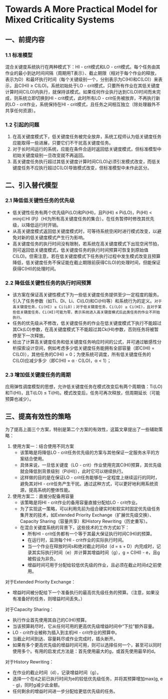 # Towards A More Practical Model for Mixed Criticality Systems

## 一、前提内容

### 1.1 标准模型

混合关键度系统执行在两种模式下：HI - crit模式和LO - crit模式。每个任务由其作业的最小到达时间间隔（周期用T表示）、截止期限（相对于每个作业的释放，表示为D）和最坏执行时间（每个关键级别一个，分别表示为C(HI)和C(LO)）来表示，且C(HI) ≥ C(LO)。系统初始处于LO - crit模式，只要所有作业在其低关键度计算时间C(LO)内执行，就保持该模式。如果任何作业执行达到C(LO)时间而未完成，则系统立即切换到HI - crit模式，此时所有LO - crit任务被放弃，不再执行新的LO - crit作业，系统保持在HI - crit模式，且任务之间相互独立（除处理器外不共享任何资源）。

### 1.2 引起的问题

1. 在高关键度模式下，低关键度任务被完全放弃，系统工程师认为低关键度任务应能取得一些进展，只要它们不干扰高关键度任务。
2. 对于长时间运行的系统，应能在条件合适时返回低关键度模式，但标准模型中初始关键度级别一旦改变就不再返回。
3. 高关键度任务执行超过其低关键度计算时间C(LO)必须引发模式改变，而低关键度任务不应执行超过C(LO)导致模式改变，但标准模型中未作此区分。

## 二、引入替代模型

### 2.1 降低低关键性任务的优先级

* 低关键性任务有两个优先级Pi(LO)和Pi(HI)，且Pi(HI) ≤ Pi(LO)，Pi(HI) < minj∈HI (Pj)（HI为所有高关键度任务的集合）。在任务暂停时修改其优先级，以降低运行时开销。
* 从高关键度模式返回低关键度模式时，可等待系统空闲时进行模式改变，以避免对新的低关键度模式产生行为影响。
* 高关键度任务的执行时间没有限制，若系统在高关键度模式下出现空闲节拍，则可返回低关键度模式，低关键度任务的执行时间预算可恢复到原始值C(LO)。但需注意，若在低关键度模式下任务执行过程中发生模式改变且预算降低，低关键度任务不保证能在截止期限前获得C(LO)的处理时间，但能保证获得C(HI)的处理时间。

### 2.2 降低低关键性任务的执行时间预算

* 该方案在保证高关键性模式下为一些低关键度任务提供至少一定程度的服务。引入了任务参数（如Ti、Di、Li、Ci(LO)和Ci(HI)等）和系统行为的定义。```对于高关键度任务，Ci(HI) ≥ Ci(LO)；对于低关键度任务，Ci(LO) ≥ Ci(HI)，且对于某些低关键度任务，Ci(HI)可能为零，表示系统进入高关键度模式后此类任务的作业不开始执行。```
* 任务的优先级从不修改，低关键度任务的作业在低关键度模式下执行不能超过其Ck(LO)参数，在高关键度模式下不能超过其Ck(HI)参数，否则任务将被暂停至下一次释放。
* 给出了计算高关键度任务和低关键度任务响应时间的公式，并可通过敏感性分析探索设计空间，例如考虑多少低关键度任务能拥有全部容量（即C(HI) = C(LO)），其他任务的C(HI) = 0；为使系统可调度，所有低关键度任务的C(LO)应减少多少（即C(HI) = α · C(LO)，α < 1）；

### 2.3 增加低关键度任务的周期

应用弹性调度模型的思想，允许低关键度任务在模式改变后有两个周期值：Ti(LO)和Ti(HI)，且Ti(LO) ≤ Ti(HI)。模式改变后，任务可再次释放，但周期延长（可能预算也减少）。

## 三、提高有效性的策略

为了提高上面三个方案，特别是第二个方案的有效性，这篇文章提出了一些辅助策略：

1. 使用方案一：结合使用不同方案
   * 该策略是将降低LO - crit任务优先级的方案与其他保证一定服务水平的方案结合使用。
   * 具体来说，一旦低关键度（LO - crit）作业使用完其C(HI)预算，其优先级就会降低到背景级别（Pi(HI)），此时它可以继续执行。
   * 这样做的目的是在保证LO - crit任务能够在一定程度上继续运行的同时，避免其对HI - crit任务产生干扰。通过这种方式，可以更好地利用系统资源，提高系统的整体性能。
2. 使用方案二：直接分配备用容量
   * 该策略是将HI - crit作业的备用容量直接分配给LO - crit作业。
   * 为了实现这一策略，可以利用先前为组合硬实时和软实时固定优先级任务集开发的技术，如Extended Priority Exchange（扩展优先级交换）、Capacity Sharing（容量共享）和History Rewriting（历史重写）。
   * 在混合关键度系统的背景下，这些技术的工作方式如下：
     * 所有HI - crit任务都有一个等于其最大保证执行时间C(HI)的预算。
     * 在运行时，监测每个HI - crit作业的实际执行时间。
     * 当一个作业在释放时间s和绝对截止时间d（d = s + D）内完成时，记录其实际执行时间（e）并计算其增益时间（g），g = C(HI) - e，且g被假设为非负。
     * 增益时间可用于分配给较低优先级的作业，且必须在截止时间d之前使用。
       

对于Extended Priority Exchange：

* 增益时间被分配给下一个准备执行的最高优先级任务的预算。（注意，如果没有准备好的任务，则增益时间丢失。）

对于Capacity Sharing：

* 执行作业首先使用其自己的C(HI)预算。
* 当该预算耗尽时，它从任何可用的更高优先级增益时间中“下拉”额外容量。
* LO - crit作业被称为插入到主机HI - crit作业的预算中。
* 当截止时间到达、容量耗尽或作业完成时，插头断开。
* 如果有多个更高优先级的增益时间可用，则可以选择任何一个，甚至可以同时使用多个。有用的启发式方法是：首先使用最大的g，或首先使用最早的d。

对于History Rewriting：

* 在作业的截止时间（d），记录增益时间（g）。
* 选择一个在d之前已执行时间为e的较低优先级任务，并将其预算增加max(g, e - g)，同时g减少此金额。
* 任何剩余的增益时间进一步分配给更低优先级的任务。


